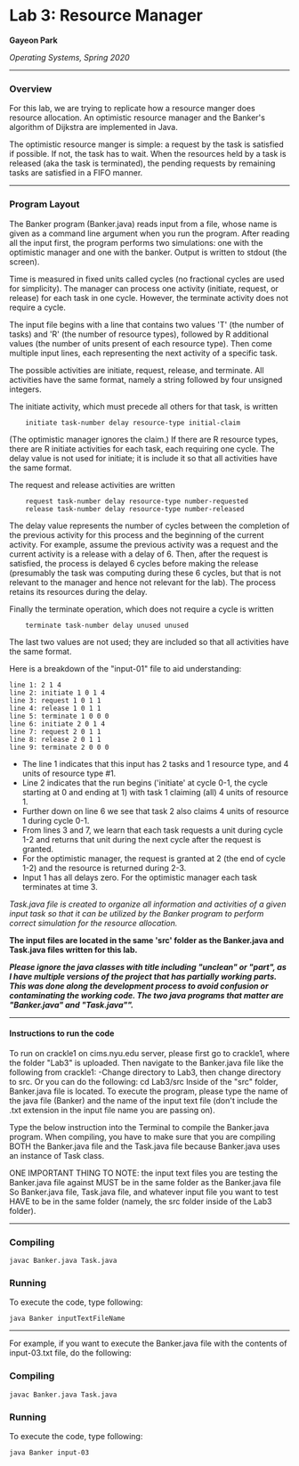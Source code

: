 Lab 3: Resource Manager
===============
**Gayeon Park**

*Operating Systems, Spring 2020*

----
### Overview ###

For this lab, we are trying to replicate how a resource manger does resource allocation. An optimistic resource manager and the Banker's algorithm of Dijkstra are implemented in Java. 


The optimistic resource manger is simple: a request by the task is satisfied if possible. If not, the task has to wait. When the resources held by a task is released (aka the task is terminated), the pending requests by remaining tasks are satisfied in a FIFO manner. 

----
### Program Layout ###

The Banker program (Banker.java) reads input from a file, whose name is given as a command line argument when you run the program. 
After reading all the input first, the program performs two simulations: one with the optimistic manager and one with the banker. Output is written to stdout (the screen).

Time is measured in fixed units called cycles (no fractional cycles are used for simplicity).
The manager can process one activity (initiate, request, or release) for each task in one cycle. However, the terminate activity does not require a cycle.

The input file begins with a line that contains two values 'T' (the number of tasks) and 'R' (the number of resource types), followed by R additional values (the number of units present of each resource type). Then come multiple input lines, each representing the next activity of a specific task. 

The possible activities are initiate, request, release, and terminate. All activities have the same format, namely a string followed by four unsigned integers.

The initiate activity, which must precede all others for that task, is written 
```
    initiate task-number delay resource-type initial-claim
```
(The optimistic manager ignores the claim.) If there are R resource types, there are R initiate activities for each task, each requiring one cycle. The delay value is not used for initiate; it is include it so that all activities have the same format.


The request and release activities are written
```
    request task-number delay resource-type number-requested
    release task-number delay resource-type number-released
```
The delay value represents the number of cycles between the completion of the previous activity for this process and the beginning of the current activity. 
For example, assume the previous activity was a request and the current activity is a release with a delay of 6. 
Then, after the request is satisfied, the process is delayed 6 cycles before making the release (presumably the task was computing during these 6 cycles, but that is not relevant to the manager and hence not relevant for the lab). The process retains its resources during the delay.


Finally the terminate operation, which does not require a cycle is written
```
    terminate task-number delay unused unused
```
The last two values are not used; they are included so that all activities have the same format.


Here is a breakdown of the "input-01" file to aid understanding:
```
line 1: 2 1 4
line 2: initiate 1 0 1 4
line 3: request 1 0 1 1
line 4: release 1 0 1 1
line 5: terminate 1 0 0 0
line 6: initiate 2 0 1 4
line 7: request 2 0 1 1
line 8: release 2 0 1 1
line 9: terminate 2 0 0 0
```
* The line 1 indicates that this input has 2 tasks and 1 resource type, and 4 units of resource type #1.
* Line 2 indicates that the run begins ('initiate' at cycle 0-1, the cycle starting at 0 and ending at 1) with task 1 claiming (all) 4 units of resource 1. 
* Further down on line 6 we see that task 2 also claims 4 units of resource 1 during cycle 0-1.
* From lines 3 and 7, we learn that each task requests a unit during cycle 1-2 and returns that unit during the next cycle after the request is granted. 
* For the optimistic manager, the request is granted at 2 (the end of cycle 1-2) and the resource is returned during 2-3.
* Input 1 has all delays zero. For the optimistic manager each task terminates at time 3.


_Task.java file is created to organize all information and activities of a given input task so that it can be utilized by the Banker program to perform correct simulation for the resource allocation._ 


**The input files are located in the same 'src' folder as the Banker.java and Task.java files written for this lab.** 

***Please ignore the java classes with title including "unclean" or "part", as I have multiple versions of the project that has partially working parts. This was done along the development process to avoid confusion or contaminating the working code. The two java programs that matter are "Banker.java" and "Task.java"".***


- - - -
#### Instructions to run the code ####
To run on crackle1 on cims.nyu.edu server, please first go to crackle1, where the folder "Lab3" is uploaded. Then navigate to the Banker.java file like the following from crackle1:
     -Change directory to Lab3, then change directory to src.
     Or you can do the following:
            cd Lab3/src
Inside of the "src" folder, Banker.java file is located.
To execute the program, please type the name of the java file (Banker) and the name of the input text file (don't include the .txt extension in the input file name you are passing on). 

Type the below instruction into the Terminal to compile the Banker.java program.
When compiling, you have to make sure that you are compiling BOTH the Banker.java file and the Task.java file because Banker.java uses an instance of Task class.

ONE IMPORTANT THING TO NOTE: the input text files you are testing the Banker.java file against MUST be in the same folder as the Banker.java file
So Banker.java file, Task.java file, and whatever input file you want to test HAVE to be in the same folder (namely, the src folder inside of the Lab3 folder).
- - - -

### Compiling
```
javac Banker.java Task.java
```

### Running
To execute the code, type following:
```
java Banker inputTextFileName

```
- - - - 
For example, if you want to execute the Banker.java file with the contents of input-03.txt file, do the following: 

### Compiling
```
javac Banker.java Task.java
```

### Running
To execute the code, type following:
```
java Banker input-03

```
